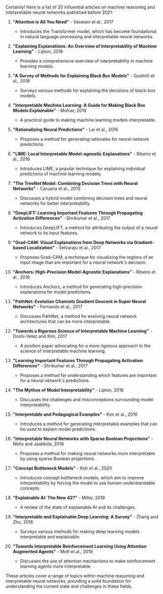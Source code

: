 Certainly! Here is a list of 20 influential articles on machine reasoning and interpretable neural networks published before 2021:

1. **"Attention is All You Need"** - Vaswani et al., 2017
   - Introduces the Transformer model, which has become foundational in natural language processing and interpretable neural networks.

2. **"Explaining Explanations: An Overview of Interpretability of Machine Learning"** - Lipton, 2016
   - Provides a comprehensive overview of interpretability in machine learning models.

3. **"A Survey of Methods for Explaining Black Box Models"** - Guidotti et al., 2018
   - Surveys various methods for explaining the decisions of black-box models.

4. **"Interpretable Machine Learning: A Guide for Making Black Box Models Explainable"** - Molnar, 2019
   - A practical guide to making machine learning models interpretable.

5. **"Rationalizing Neural Predictions"** - Lei et al., 2016
   - Proposes a method for generating rationales for neural network predictions.

6. **"LIME: Local Interpretable Model-agnostic Explanations"** - Ribeiro et al., 2016
   - Introduces LIME, a popular technique for explaining individual predictions of machine learning models.

7. **"The TreeNet Model: Combining Decision Trees with Neural Networks"** - Caruana et al., 2015
   - Discusses a hybrid model combining decision trees and neural networks for better interpretability.

8. **"DeepLIFT: Learning Important Features Through Propagating Activation Differences"** - Shrikumar et al., 2017
   - Introduces DeepLIFT, a method for attributing the output of a neural network to its input features.

9. **"Grad-CAM: Visual Explanations from Deep Networks via Gradient-based Localization"** - Selvaraju et al., 2017
   - Proposes Grad-CAM, a technique for visualizing the regions of an input image that are important for a neural network's decision.

10. **"Anchors: High-Precision Model-Agnostic Explanations"** - Ribeiro et al., 2018
    - Introduces Anchors, a method for generating high-precision explanations for model predictions.

11. **"PathNet: Evolution Channels Gradient Descent in Super Neural Networks"** - Fernando et al., 2017
    - Discusses PathNet, a method for evolving neural network architectures that can be more interpretable.

12. **"Towards a Rigorous Science of Interpretable Machine Learning"** - Doshi-Velez and Kim, 2017
    - A position paper advocating for a more rigorous approach to the science of interpretable machine learning.

13. **"Learning Important Features Through Propagating Activation Differences"** - Shrikumar et al., 2017
    - Proposes a method for understanding which features are important for a neural network's predictions.

14. **"The Mythos of Model Interpretability"** - Lipton, 2016
    - Discusses the challenges and misconceptions surrounding model interpretability.

15. **"Interpretable and Pedagogical Examples"** - Kim et al., 2016
    - Introduces a method for generating interpretable examples that can be used to explain model predictions.

16. **"Interpretable Neural Networks with Sparse Boolean Projections"** - Melis and Jaakkola, 2018
    - Proposes a method for making neural networks more interpretable by using sparse Boolean projections.

17. **"Concept Bottleneck Models"** - Koh et al., 2020
    - Introduces concept bottleneck models, which aim to improve interpretability by forcing the model to use human-understandable concepts.

18. **"Explainable AI: The New 42?"** - Miller, 2019
    - A review of the state of explainable AI and its challenges.

19. **"Interpretable and Explainable Deep Learning: A Survey"** - Zhang and Zhu, 2018
    - Surveys various methods for making deep learning models interpretable and explainable.

20. **"Towards Interpretable Reinforcement Learning Using Attention Augmented Agents"** - Mott et al., 2019
    - Discusses the use of attention mechanisms to make reinforcement learning agents more interpretable.

These articles cover a range of topics within machine reasoning and interpretable neural networks, providing a solid foundation for understanding the current state and challenges in these fields.